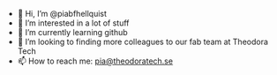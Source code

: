 - 👋 Hi, I’m @piabfhellquist
- 👀 I’m interested in a lot of stuff
- 🌱 I’m currently learning github
- 💞️ I’m looking to finding more colleagues to our fab team at Theodora Tech
- 📫 How to reach me: pia@theodoratech.se

<!---
piabfhellquist/piabfhellquist is a ✨ special ✨ repository because its `README.md` (this file) appears on your GitHub profile.
You can click the Preview link to take a look at your changes.
--->
